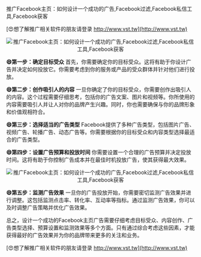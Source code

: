 推广Facebook主页：如何设计一个成功的广告,Facebook过滤,Facebook私信工具,Facebook获客

[😍想了解推广相关软件的朋友请登录 http://www.vst.tw](http://www.vst.tw)

 <center><img src="https://vst.tw/MP4/tuiguang/png/1.png" alt="推广Facebook主页：如何设计一个成功的广告,Facebook过滤,Facebook私信工具,Facebook获客"></center>

**😄第一步：确定目标受众**
首先，你需要确定你的目标受众。这将有助于你设计广告并决定如何投放它。你需要考虑到你的服务或产品的受众群体并针对他们进行投放。

**😄第二步：创作吸引人的内容**
一旦你确定了你的目标受众，你需要创作出吸引人的内容。这个过程需要仔细思考，包括你的广告文案、图片和视频等。你所使用的内容需要吸引人并让人对你的品牌产生兴趣。同时，你也需要确保与你的品牌形象和价值观相符合。

**😄第三步：选择适当的广告类型**
Facebook提供了多种广告类型，包括图片广告、视频广告、轮播广告、动态广告等。你需要根据你的目标受众和内容类型选择最适合的广告类型。

**😄第四步：设置广告预算和投放时间**
你需要设置一个合理的广告预算并决定投放时间。这将有助于你控制广告成本并在最佳时机投放广告，使其获得最大效果。

 <center><img src="https://vst.tw/MP4/tuiguang/png/0.png" alt="推广Facebook主页：如何设计一个成功的广告,Facebook过滤,Facebook私信工具,Facebook获客"></center>

**😄第五步：监测广告效果**
一旦你的广告投放开始，你需要密切监测广告效果并进行调整。这包括监测点击率、转化率、互动率等指标。通过监测广告效果，你可以及时调整广告策略并优化广告效果。

总之，设计一个成功的Facebook主页广告需要仔细考虑目标受众、内容创作、广告类型选择、预算设置和监测效果等多个方面。只有通过综合考虑这些因素，才能获得最好的广告效果并为你的品牌带来更多的关注和业务。

[😍想了解推广相关软件的朋友请登录 http://www.vst.tw](http://www.vst.tw)



